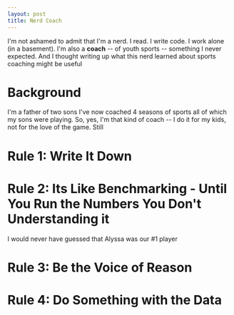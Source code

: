 ```yaml
---
layout: post
title: Nerd Coach
---
```

I'm not ashamed to admit that I'm a nerd.  I read.  I write code.  I work alone (in a basement).  I'm also a **coach** -- of youth sports -- something I never expected.  And I thought writing up what this nerd learned about sports coaching might be useful 

# Background 

I'm a father of two sons I've now coached 4 seasons of sports all of which my sons were playing.  So, yes, I'm that kind of coach -- I do it for my kids, not for the love of the game.  Still

# Rule 1: Write It Down

# Rule 2: Its Like Benchmarking - Until You Run the Numbers You Don't Understanding it 

I would never have guessed that Alyssa was our #1 player

# Rule 3: Be the Voice of Reason

# Rule 4: Do Something with the Data 
